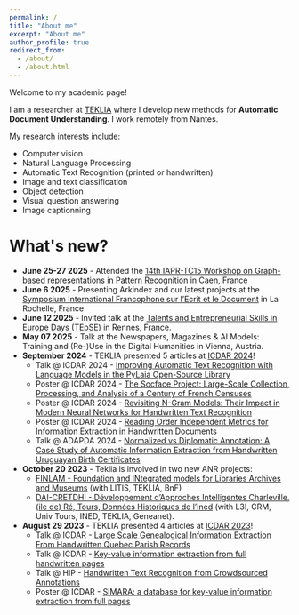 ```yaml
---
permalink: /
title: "About me"
excerpt: "About me"
author_profile: true
redirect_from: 
  - /about/
  - /about.html
---
```


Welcome to my academic page! 

I am a researcher at [TEKLIA](https://teklia.com/) where I develop new methods for **Automatic Document Understanding**. 
I work remotely from Nantes.

My research interests include:
- Computer vision
- Natural Language Processing
- Automatic Text Recognition (printed or handwritten)
- Image and text classification
- Object detection
- Visual question answering
- Image captionning

What's new?
======
* **June 25-27 2025** - Attended the [14th IAPR-TC15 Workshop on Graph-based representations in Pattern Recognition](https://gbr2025.sciencesconf.org/) in Caen, France
* **June 6 2025** - Presenting Arkindex and our latest projects at the [Symposium International Francophone sur l’Ecrit et le Document](https://sifed2025.sciencesconf.org) in La Rochelle, France
* **June 12 2025** - Invited talk at the [Talents and Entrepreneurial Skills in Europe Days (TEpSE)](https://www.educalliance.eu/events/tesedays2025) in Rennes, France.
* **May 07 2025** - Talk at the Newspapers, Magazines & AI Models: Training and (Re-)Use in the Digital Humanities in Vienna, Austria.
* **September 2024** - TEKLIA presented 5 articles at [ICDAR 2024](https://icdar2024.net/)!
  * Talk @ ICDAR 2024 - [Improving Automatic Text Recognition with Language Models in the PyLaia Open-Source Library](https://arxiv.org/abs/2404.18722) 
  * Poster @ ICDAR 2024 - [The Socface Project: Large-Scale Collection, Processing, and Analysis of a Century of French Censuses](https://arxiv.org/abs/2404.18706)
  * Poster @ ICDAR 2024 - [Revisiting N-Gram Models: Their Impact in Modern Neural Networks for Handwritten Text Recognition](https://arxiv.org/abs/2404.19317)
  * Poster @ ICDAR 2024 - [Reading Order Independent Metrics for Information Extraction in Handwritten Documents](https://arxiv.org/abs/2404.18664)
  * Talk @ ADAPDA 2024 - [Normalized vs Diplomatic Annotation: A Case Study of Automatic Information Extraction from Handwritten Uruguayan Birth Certificates](https://hal.science/hal-04769409v1)
* **October 20 2023** - Teklia is involved in  two new ANR projects:
  * [FINLAM - Foundation and INtegrated models for Libraries Archives and Museums](https://projets.litislab.fr/finlam/) (with LITIS, TEKLIA, BnF)
  * [DAI-CRETDHI - Développement d’Approches Intelligentes Charleville, (ile de) Ré, Tours, Données Historiques de l’Ined](https://dai-cretdhi.univ-lr.fr/) (with L3I, CRM, Univ Tours, INED, TEKLIA, Geneanet).
* **August 29 2023** - TEKLIA presented 4 articles at [ICDAR 2023](https://icdar2023.org/)!
  * Talk @ ICDAR - [Large Scale Genealogical Information Extraction From Handwritten Quebec Parish Records](https://arxiv.org/abs/2304.14044) 
  * Talk @ ICDAR - [Key-value information extraction from full handwritten pages](https://arxiv.org/abs/2304.13530)
  * Talk @ HIP - [Handwritten Text Recognition from Crowdsourced Annotations](https://arxiv.org/abs/2306.10878)
  * Poster @ ICDAR - [SIMARA: a database for key-value information extraction from full pages](https://arxiv.org/abs/2304.13606)